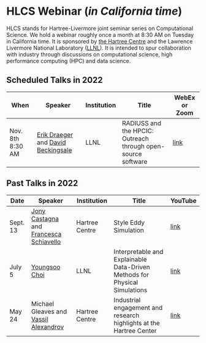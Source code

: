 <script type="text/x-mathjax-config">
  MathJax.Hub.Config({tex2jax: {inlineMath: [['$','$']]}});
</script>
<script type="text/javascript"
  src="//cdn.mathjax.org/mathjax/latest/MathJax.js?config=TeX-AMS-MML_HTMLorMML">
</script>

# HLCS Webinar (_in California time_)
HLCS stands for Hartree-Livermore joint seminar series on Computational
Science. We hold a webinar roughly once a month at 8:30 AM on Tuesday in
California time. It is sponsored by [the Hartree
Centre](https://www.hartree.stfc.ac.uk/Pages/home.aspx) and the Lawrence
Livermore National Laboratory ([LLNL](https://www.llnl.gov)). It is intended to
spur collaboration with industry through discussions on computational science,
high performance computing (HPC) and data science. 

## Scheduled Talks in 2022
When           | Speaker        |  Institution      | Title                         | WebEx or Zoom
-------------- | -------------- | ----------------- | ----------------------------- | -----
Nov. 8th 8:30 AM | [Erik Draeger](https://people.llnl.gov/draeger1) and [David Beckingsale](https://people.llnl.gov/beckingsale1) | LLNL | RADIUSS and the HPCIC:  Outreach through open-source software | [link]()

## Past Talks in 2022
Date      | Speaker        |  Institution      | Title                         | YouTube
---------- | -------------- | ----------------- | ----------------------------- | ---------
Sept. 13 | [Jony Castagna](https://www.researchgate.net/profile/Jony-Castagna) and [Francesca Schiavello](https://www.linkedin.com/in/francesca-schiavello-298162b1/?originalSubdomain=uk) | Hartree Centre | Style Eddy Simulation | [link]()
July 5 | [Youngsoo Choi](https://people.llnl.gov/choi15) | LLNL | Interpretable and Explainable Data-Driven Methods for Physical Simulations | [link](https://youtu.be/gWQiGb_906c)
May 24 | Michael Gleaves and [Vassil Alexandrov](https://scholar.google.com/citations?user=1Aw8xigAAAAJ&hl=ja) | Hartree Centre | Industrial engagement and research highlights at the Hartree Center  | [link](https://youtu.be/su3nnyv4C98)
